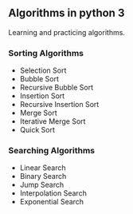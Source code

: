 ## Algorithms in python 3
Learning and practicing algorithms.



### Sorting Algorithms

* Selection Sort
* Bubble Sort
* Recursive Bubble Sort
* Insertion Sort
* Recursive Insertion Sort
* Merge Sort
* Iterative Merge Sort
* Quick Sort

### Searching Algorithms

* Linear Search
* Binary Search
* Jump Search
* Interpolation Search
* Exponential Search

